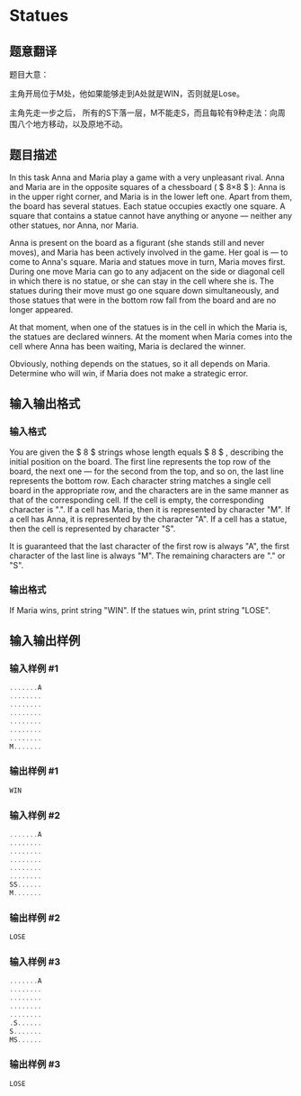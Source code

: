 # Statues

## 题意翻译

题目大意：

主角开局位于M处，他如果能够走到A处就是WIN，否则就是Lose。

主角先走一步之后， 所有的S下落一层，M不能走S，而且每轮有9种走法：向周围八个地方移动，以及原地不动。

## 题目描述

In this task Anna and Maria play a game with a very unpleasant rival. Anna and Maria are in the opposite squares of a chessboard ( $ 8×8 $ ): Anna is in the upper right corner, and Maria is in the lower left one. Apart from them, the board has several statues. Each statue occupies exactly one square. A square that contains a statue cannot have anything or anyone — neither any other statues, nor Anna, nor Maria.

Anna is present on the board as a figurant (she stands still and never moves), and Maria has been actively involved in the game. Her goal is — to come to Anna's square. Maria and statues move in turn, Maria moves first. During one move Maria can go to any adjacent on the side or diagonal cell in which there is no statue, or she can stay in the cell where she is. The statues during their move must go one square down simultaneously, and those statues that were in the bottom row fall from the board and are no longer appeared.

At that moment, when one of the statues is in the cell in which the Maria is, the statues are declared winners. At the moment when Maria comes into the cell where Anna has been waiting, Maria is declared the winner.

Obviously, nothing depends on the statues, so it all depends on Maria. Determine who will win, if Maria does not make a strategic error.

## 输入输出格式

### 输入格式

You are given the $ 8 $ strings whose length equals $ 8 $ , describing the initial position on the board. The first line represents the top row of the board, the next one — for the second from the top, and so on, the last line represents the bottom row. Each character string matches a single cell board in the appropriate row, and the characters are in the same manner as that of the corresponding cell. If the cell is empty, the corresponding character is ".". If a cell has Maria, then it is represented by character "M". If a cell has Anna, it is represented by the character "A". If a cell has a statue, then the cell is represented by character "S".

It is guaranteed that the last character of the first row is always "A", the first character of the last line is always "M". The remaining characters are "." or "S".

### 输出格式

If Maria wins, print string "WIN". If the statues win, print string "LOSE".

## 输入输出样例

### 输入样例 #1

```cpp
.......A
........
........
........
........
........
........
M.......

```
### 输出样例 #1

```cpp
WIN

```
### 输入样例 #2

```cpp
.......A
........
........
........
........
........
SS......
M.......

```
### 输出样例 #2

```cpp
LOSE

```
### 输入样例 #3

```cpp
.......A
........
........
........
........
.S......
S.......
MS......

```
### 输出样例 #3

```cpp
LOSE

```
